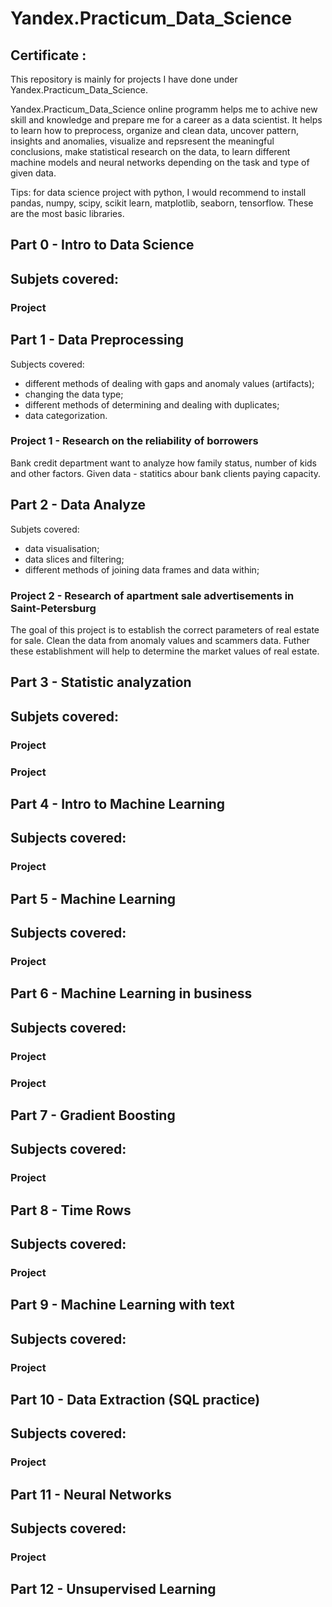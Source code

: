 # Yandex.Practicum_Data_Science
## Certificate : 
This repository is mainly for projects I have done under Yandex.Practicum_Data_Science.

Yandex.Practicum_Data_Science online programm helps me to achive new skill and knowledge and prepare me for a career as a data scientist. It helps to learn how to preprocess, organize and clean data, uncover pattern, insights and anomalies, visualize and repsresent the meaningful conclusions, make statistical research on the data, to learn different machine models and neural networks depending on the task and type of given data.

Tips: for data science project with python, I would recommend to install pandas, numpy, scipy, scikit learn, matplotlib, seaborn, tensorflow. These are the most basic libraries.

## Part 0 - Intro to Data Science
Subjets covered:
  - 
### Project
## Part 1 - Data Preprocessing
Subjects covered:
  - different methods of dealing with gaps and anomaly values (artifacts);
  - changing the data type;
  - different methods of determining and dealing with duplicates;
  - data categorization.
### Project 1 - Research on the reliability of borrowers
  Bank credit department want to analyze how family status, number of kids and other factors. Given data - statitics abour bank clients paying capacity.

## Part 2 - Data Analyze
Subjets covered:
  - data visualisation;
  - data slices and filtering;
  - different methods of joining data frames and data within;
### Project 2 - Research of apartment sale advertisements in Saint-Petersburg
  The goal of this project is to establish the  correct parameters of real estate for sale. Clean the data from anomaly values and scammers data. Futher these establishment will help to determine the market values of real estate.
  
## Part 3 - Statistic analyzation
Subjets covered:
  - 
### Project
### Project
## Part 4 - Intro to Machine Learning
Subjects covered:
  -
### Project
## Part 5 - Machine Learning
Subjects covered:
  -
### Project
## Part 6 - Machine Learning in business
Subjects covered:
  -
### Project
### Project
## Part 7 - Gradient Boosting
Subjects covered:
  -
### Project
## Part 8 - Time Rows
Subjects covered:
  -
### Project
## Part 9 - Machine Learning with text
Subjects covered:
  -
### Project
## Part 10 - Data Extraction (SQL practice)
Subjects covered:
  -
### Project
## Part 11 - Neural Networks
Subjects covered:
  -
### Project
## Part 12 - Unsupervised Learning
